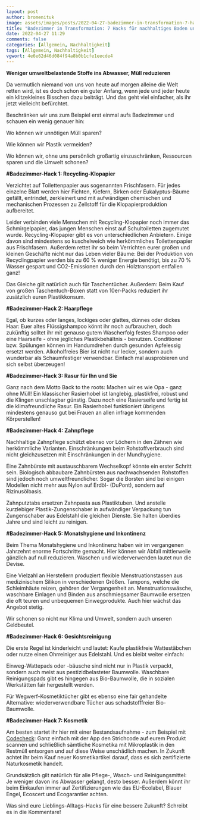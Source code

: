 ```yaml
---
layout: post
author: bromenituk
image: assets/images/posts/2022-04-27-badezimmer-in-transformation-7-hacks-fuer-nachhaltiges-baden-und-waschen.png
title: "Badezimmer in Transformation: 7 Hacks für nachhaltiges Baden und Waschen"
date: 2022-04-27 11:29
comments: false
categories: [Allgemein, Nachhaltigkeit]
tags: [Allgemein, Nachhaltigkeit]
vgwort: 4e6e62d46d084f94a8b0b1cfe1eecde4
---
```

<p><strong>Weniger umweltbelastende Stoffe ins Abwasser, Müll reduzieren</strong></p>
<p><span style="font-weight: 400;">Da vermutlich niemand von uns von heute auf morgen alleine die Welt retten wird, ist es doch schon ein guter Anfang, wenn jede und jeder heute ein klitzekleines Bisschen dazu beiträgt. Und das geht viel einfacher, als ihr jetzt vielleicht befürchtet.</span></p>
<p><span style="font-weight: 400;">Beschränken wir uns zum Beispiel erst einmal aufs Badezimmer und schauen ein wenig genauer hin:</span></p>
<p><span style="font-weight: 400;">Wo können wir unnötigen Müll sparen?</span></p>
<p><span style="font-weight: 400;">Wie können wir Plastik vermeiden?</span></p>
<p><span style="font-weight: 400;">Wo können wir, ohne uns persönlich großartig einzuschränken, Ressourcen sparen und die Umwelt schonen?</span></p>
<p><strong>#Badezimmer-Hack 1: Recycling-Klopapier</strong></p>
<p><span style="font-weight: 400;">Verzichtet auf Toilettenpapier aus sogenannten Frischfasern. Für jedes einzelne Blatt werden hier Fichten, Kiefern, Birken oder Eukalyptus-Bäume gefällt, entrindet, zerkleinert und mit aufwändigen chemischen und mechanischen Prozessen zu Zellstoff für die Klopapierproduktion aufbereitet.</span></p>
<p><span style="font-weight: 400;">Leider verbinden viele Menschen mit Recycling-Klopapier noch immer das Schmirgelpapier, das jungen Menschen einst auf Schultoiletten zugemutet wurde. Recycling-Klopapier gibt es von unterschiedlichen Anbietern. Einige davon sind mindestens so kuschelweich wie herkömmliches Toilettenpapier aus Frischfasern. Außerdem rettet ihr so beim Verrichten eurer großen und kleinen Geschäfte nicht nur das Leben vieler Bäume: Bei der Produktion von Recyclingpapier werden bis zu 60 % weniger Energie benötigt, bis zu 70 % Wasser gespart und CO2-Emissionen durch den Holztransport entfallen ganz!</span></p>
<p><span style="font-weight: 400;">Das Gleiche gilt natürlich auch für Taschentücher. Außerdem: Beim Kauf von großen Taschentuch-Boxen statt von 10er-Packs reduziert ihr zusätzlich euren Plastikkonsum.</span></p>
<p><strong>#Badezimmer-Hack 2: Haarpflege</strong></p>
<p><span style="font-weight: 400;">Egal, ob kurzes oder langes, lockiges oder glattes, dünnes oder dickes Haar: Euer altes Flüssigshampoo könnt ihr noch aufbrauchen, doch zukünftig solltet ihr mit genauso gutem Wascherfolg festes Shampoo oder eine Haarseife - ohne jegliches Plastikbehältnis - benutzen. Conditioner bzw. Spülungen können im Handumdrehen durch gesunden Apfelessig ersetzt werden. Alkoholfreies Bier ist nicht nur lecker, sondern auch wunderbar als Schaumfestiger verwendbar. Einfach mal ausprobieren und sich selbst überzeugen!</span></p>
<p><strong>#Badezimmer-Hack 3: Rasur für Ihn und Sie</strong></p>
<p><span style="font-weight: 400;">Ganz nach dem Motto Back to the roots: Machen wir es wie Opa - ganz ohne Müll! Ein klassischer Rasierhobel ist langlebig, plastikfrei, robust und die Klingen unschlagbar günstig. Dazu noch eine Rasierseife und fertig ist die klimafreundliche Rasur. Ein Rasierhobel funktioniert übrigens mindestens genauso gut bei Frauen an allen infrage kommenden Körperstellen!</span></p>
<p><strong>#Badezimmer-Hack 4: Zahnpflege</strong></p>
<p><span style="font-weight: 400;">Nachhaltige Zahnpflege schützt ebenso vor Löchern in den Zähnen wie herkömmliche Varianten. Einschränkungen beim Rohstoffverbrauch sind nicht gleichzusetzen mit Einschränkungen in der Mundhygiene.</span></p>
<p><span style="font-weight: 400;">Eine Zahnbürste mit austauschbarem Wechselkopf könnte ein erster Schritt sein. Biologisch abbaubare Zahnbürsten aus nachwachsenden Rohstoffen sind jedoch noch umweltfreundlicher. Sogar die Borsten sind bei einigen Modellen nicht mehr aus Nylon auf Erdöl- (DuPont), sondern auf Rizinusölbasis.</span></p>
<p><span style="font-weight: 400;">Zahnputztabs ersetzen Zahnpasta aus Plastiktuben. Und anstelle kurzlebiger Plastik-Zungenschaber in aufwändiger Verpackung tun Zungenschaber aus Edelstahl die gleichen Dienste. Sie halten überdies Jahre und sind leicht zu reinigen.</span></p>
<p><strong>#Badezimmer-Hack 5: Monatshygiene und Inkontinenz</strong></p>
<p><span style="font-weight: 400;">Beim Thema Monatshygiene und Inkontinenz haben wir im vergangenen Jahrzehnt enorme Fortschritte gemacht. Hier können wir Abfall mittlerweile gänzlich auf null reduzieren. Waschen und wiederverwenden lautet nun die Devise.</span></p>
<p><span style="font-weight: 400;">Eine Vielzahl an Herstellern produziert flexible Menstruationstassen aus medizinischem Silikon in verschiedenen Größen. Tampons, welche die Schleimhäute reizen, gehören der Vergangenheit an. Menstruationswäsche, waschbare Einlagen und Binden aus anschmiegsamer Baumwolle ersetzen die oft teuren und unbequemen Einwegprodukte. Auch hier wächst das Angebot stetig.</span></p>
<p><span style="font-weight: 400;">Wir schonen so nicht nur Klima und Umwelt, sondern auch unseren Geldbeutel.</span></p>
<p><strong>#Badezimmer-Hack 6: Gesichtsreinigung</strong></p>
<p><span style="font-weight: 400;">Die erste Regel ist kinderleicht und lautet: Kaufe plastikfreie Wattestäbchen oder nutze einen Ohrreiniger aus Edelstahl. Und es bleibt weiter einfach:</span></p>
<p><span style="font-weight: 400;">Einweg-Wattepads oder -bäusche sind nicht nur in Plastik verpackt, sondern auch meist aus pestizidbelasteter Baumwolle. Waschbare Reinigungspads gibt es hingegen aus Bio-Baumwolle, die in sozialen Werkstätten fair hergestellt werden.</span></p>
<p><span style="font-weight: 400;">Für Wegwerf-Kosmetiktücher gibt es ebenso eine fair gehandelte Alternative: wiederverwendbare Tücher aus schadstofffreier Bio-Baumwolle.</span></p>
<p><strong>#Badezimmer-Hack 7: Kosmetik</strong></p>
<p><span style="font-weight: 400;">Am besten startet ihr hier mit einer Bestandsaufnahme - zum Beispiel mit </span><a href="https://www.codecheck.info/"><span style="font-weight: 400;">Codecheck</span></a><span style="font-weight: 400;">: Ganz einfach mit der App den Strichcode auf eurem Produkt scannen und schließlich sämtliche Kosmetika mit Mikroplastik in den Restmüll entsorgen und auf diese Weise unschädlich machen. In Zukunft achtet ihr beim Kauf neuer Kosmetikartikel darauf, dass es sich zertifizierte Naturkosmetik handelt.</span></p>
<p><span style="font-weight: 400;">Grundsätzlich gilt natürlich für alle Pflege-, Wasch- und Reinigungsmittel: Je weniger davon ins Abwasser gelangt, desto besser. Außerdem könnt ihr beim Einkaufen immer auf Zertifizierungen wie das EU-Ecolabel, Blauer Engel, Ecoscert und Ecogarantier achten.</span></p>
<p><span style="font-weight: 400;">Was sind eure Lieblings-Alltags-Hacks für eine bessere Zukunft? Schreibt es in die Kommentare!</span></p>
<!-- /wp:tadv/classic-paragraph -->
